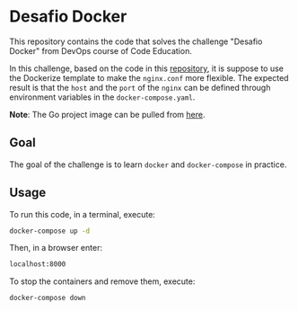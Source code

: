 # Desafio Docker

This repository contains the code that solves the challenge "Desafio Docker" from DevOps course of Code Education.

In this challenge, based on the code in this [repository](https://github.com/pedrinhonasc/laravel_image_2), it is suppose to use the Dockerize template to make the `nginx.conf` more flexible. The expected result is that the `host` and the `port` of the `nginx` can be defined through environment variables in the `docker-compose.yaml`.

**Note**: The Go project image can be pulled from [here](https://hub.docker.com/r/jpedronascimentofilho/codeeducation).

## Goal

The goal of the challenge is to learn `docker` and `docker-compose` in practice.

## Usage

To run this code, in a terminal, execute:

```bash
docker-compose up -d
```

Then, in a browser enter:

```bash
localhost:8000
```

To stop the containers and remove them, execute:

```bash
docker-compose down
```